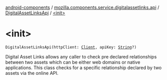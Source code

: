 [android-components](../../index.md) / [mozilla.components.service.digitalassetlinks.api](../index.md) / [DigitalAssetLinksApi](index.md) / [&lt;init&gt;](./-init-.md)

# &lt;init&gt;

`DigitalAssetLinksApi(httpClient: `[`Client`](../../mozilla.components.concept.fetch/-client/index.md)`, apiKey: `[`String`](https://kotlinlang.org/api/latest/jvm/stdlib/kotlin/-string/index.html)`?)`

Digital Asset Links allows any caller to check pre declared relationships between
two assets which can be either web domains or native applications.
This class checks for a specific relationship declared by two assets via the online API.

